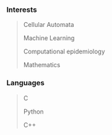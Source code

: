 ### Interests
> Cellular Automata
>
> Machine Learning
> 
> Computational epidemiology
>
> Mathematics



### Languages
> C
>
> Python
>
> C++
